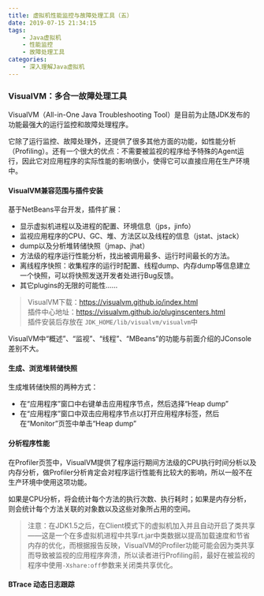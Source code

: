 ```yaml
---
title: 虚拟机性能监控与故障处理工具（五）
date: 2019-07-15 21:34:15
tags:
	- Java虚拟机
	- 性能监控
	- 故障处理工具
categories:
	- 深入理解Java虚拟机
---
```


### VisualVM：多合一故障处理工具

VisualVM（All-in-One Java Troubleshooting Tool）是目前为止随JDK发布的功能最强大的运行监控和故障处理程序。

它除了运行监控、故障处理外，还提供了很多其他方面的功能，如性能分析（Profiling）。还有一个很大的优点：不需要被监视的程序给予特殊的Agent运行，因此它对应用程序的实际性能的影响很小，使得它可以直接应用在生产环境中。

#### VisualVM兼容范围与插件安装

基于NetBeans平台开发，插件扩展：

- 显示虚拟机进程以及进程的配置、环境信息（jps，jinfo）
- 监视应用程序的CPU、GC、堆、方法区以及线程的信息（jstat、jstack）
- dump以及分析堆转储快照（jmap、jhat）
- 方法级的程序运行性能分析，找出被调用最多、运行时间最长的方法。
- 离线程序快照：收集程序的运行时配置、线程dump、内存dump等信息建立一个快照，可以将快照发送开发者处进行Bug反馈。
- 其它plugins的无限的可能性......

> VisualVM下载：https://visualvm.github.io/index.html <br>
> 插件中心地址：https://visualvm.github.io/pluginscenters.html <br>
> 插件安装后存放在 `JDK_HOME/lib/visualvm/visualvm`中

VisualVM中“概述”、“监视”、“线程”、“MBeans”的功能与前面介绍的JConsole差别不大。

#### 生成、浏览堆转储快照

生成堆转储快照的两种方式：

- 在“应用程序”窗口中右键单击应用程序节点，然后选择“Heap dump”
- 在“应用程序”窗口中双击应用程序节点以打开应用程序标签，然后在“Monitor”页签中单击“Heap dump”

#### 分析程序性能

在Profiler页签中，VisualVM提供了程序运行期间方法级的CPU执行时间分析以及内存分析，做Profiler分析肯定会对程序运行性能有比较大的影响，所以一般不在生产环境中使用这项功能。

如果是CPU分析，将会统计每个方法的执行次数、执行耗时；如果是内存分析，则会统计每个方法关联的对象数以及这些对象所占用的空间。

> 注意：在JDK1.5之后，在Client模式下的虚拟机加入并且自动开启了类共享——这是一个在多虚拟机进程中共享rt.jar中类数据以提高加载速度和节省内存的优化，而根据报告反映，VisualVM的Profiler功能可能会因为类共享而导致被监视的应用程序奔溃，所以读者进行Profiling前，最好在被监视的程序中使用`-Xshare:off`参数来关闭类共享优化。

#### BTrace 动态日志跟踪